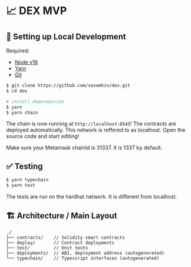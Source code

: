 # 📈 DEX MVP

## 🔧 Setting up Local Development

Required:

- [Node v16](https://nodejs.org/download/release/latest-v16.x/)
- [Yarn](https://classic.yarnpkg.com/en/docs/install/)
- [Git](https://git-scm.com/downloads)

```bash
$ git clone https://github.com/vasemkin/dex.git
$ cd dex

# install dependancies
$ yarn
$ yarn chain
```

The chain is now running at `http://localhost:8545`!
The contracts are deployed automatically.
This network is reffered to as localhost.
Open the source code and start editing!

Make sure your Metamask chainId is 31337. It is 1337 by default.

## ✅ Testing

```bash
$ yarn typechain
$ yarn test
```

The tests are run on the hardhat network. It is different from localhost.

## 🏗️ Architecture / Main Layout

```
./
├── contracts/    // Solidity smart contracts
├── deploy/       // Contract deployments
├── test/         // Unit tests
├── deployments/  // ABI, deployment address (autogenerated)
└── typechain/    // Typescript interfaces (autogenerated)
```
